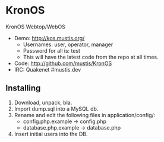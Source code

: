 KronOS
============

KronOS Webtop/WebOS

* Demo: http://kos.mustis.org/
  * Usernames: user, operator, manager
  * Password for all is: test
  * This will have the latest code from the repo at all times.
* Code: http://github.com/mustis/KronOS
* IRC: Quakenet #mustis.dev

Installing
----------
1. Download, unpack, bla.
1. Import dump.sql into a MySQL db.
1. Rename and edit the following files in application/config/:
   *  config.php.example -> config.php
   *  database.php.example -> database.php
1. Insert initial users into the DB.
